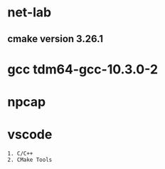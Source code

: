 # net-lab

## cmake version 3.26.1
# gcc tdm64-gcc-10.3.0-2
# npcap
# vscode 
    1. C/C++
    2. CMake Tools
